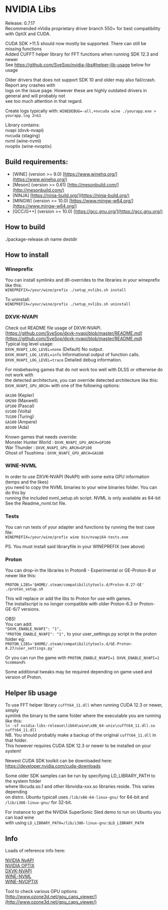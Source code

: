 # NVIDIA Libs

Release: 0.7.17  
Recommended nVidia proprietary driver branch 550+ for best compatibility with OptiX and CUDA.  

CUDA SDK >11.5 should now mostly be supported. There can still be missing functions  
Added CUFFT helper library for FFT functions when running SDK 12.3 and newer  
See https://github.com/SveSop/nvidia-libs#helper-lib-usage below for usage  

Older drivers that does not support SDK 10 and older may also fail/crash. Report any crashes with  
logs on the issue page. However these are highly outdated drivers in general and will probably not  
see too much attention in that regard.  

Create logs typically with: `WINEDEBUG=-all,+nvcuda wine ./yourapp.exe > yourapp.log 2>&1`  

Library contains:  
nvapi (dxvk-nvapi)  
nvcuda (staging)  
nvml (wine-nvml)  
nvoptix (wine-nvoptix)  

## Build requirements:  
- [WINE] (version >= 9.0) [https://www.winehq.org/](https://www.winehq.org/)  
- [Meson] (version >= 0.61) [http://mesonbuild.com/](http://mesonbuild.com/)  
- [NINJA] [https://ninja-build.org/](https://ninja-build.org/)  
- [MINGW] (version >= 10.0) [https://www.mingw-w64.org/](https://www.mingw-w64.org/)  
- [GCC/G++] (version >= 10.0) [https://gcc.gnu.org/](https://gcc.gnu.org/)  

## How to build  

./package-release.sh name destdir  

## How to install  

### Wineprefix  
You can install symlinks and dll-overrides to the libraries in your wineprefix like this:  
`WINEPREFIX=/your/wine/prefix ./setup_nvlibs.sh install`  

To uninstall:  
`WINEPREFIX=/your/wine/prefix ./setup_nvlibs.sh uninstall`  

### DXVK-NVAPI
Check out README file usage of DXVK-NVAPI.  
[https://github.com/SveSop/dxvk-nvapi/blob/master/README.md](https://github.com/SveSop/dxvk-nvapi/blob/master/README.md)  
Typical log level usage:  
`DXVK_NVAPI_LOG_LEVEL=none` (Default) No output.  
`DXVK_NVAPI_LOG_LEVEL=info` Informational output of function calls.  
`DXVK_NVAPI_LOG_LEVEL=trace` Detailed debug information.  

For misbehaving games that do not work too well with DLSS or otherwise do not work with  
the detected architecture, you can override detected architecture like this:  
`DXVK_NVAPI_GPU_ARCH=` with one of the following options:  

`GK100` (Kepler)  
`GM200` (Maxwell)  
`GP100` (Pascal)  
`GV100` (Volta)  
`TU100` (Turing)  
`GA100` (Ampere)  
`AD100` (Ada)  

Known games that needs override:  
Monster Hunter World : `DXVK_NVAPI_GPU_ARCH=GP100`  
War Thunder : `DXVK_NVAPI_GPU_ARCH=GP100`  
Ghost of Tsushima : `DXVK_NVAPI_GPU_ARCH=GA100`  

### WINE-NVML  
In order to use DXVK-NVAPI (NvAPI) with some extra GPU information (temps and the likes)  
you need to copy the NVML binaries to your wine binaries folder. You can do this by  
running the included nvml_setup.sh script. NVML is only available as 64-bit  
See the Readme_nvml.txt file.  

### Tests  
You can run tests of your adapter and functions by running the test case file:  
`WINEPREFIX=/your/wine/prefix wine bin/nvapi64-tests.exe`  

PS. You must install said libraryfile in your WINEPREFIX (see above)  

### Proton  
You can drop-in the libraries in Proton8 - Experimental or GE-Proton-8 or newer like this:
  
`PROTON_LIBS='$HOME/.steam/compatibilitytools.d/Proton-8.27-GE' ./proton_setup.sh`  

This will replace or add the libs to Proton for use with games.  
The installscript is no longer compatible with older Proton-6.3 or Proton-GE-6/7 versions.  

OBS!  
You can add:  
   `"DXVK_ENABLE_NVAPI": "1",`  
   `"PROTON_ENABLE_NVAPI": "1",`
to your user_settings.py script in the proton folder eg:  
`PROTON_LIBS='$HOME/.steam/compatibilitytools.d/GE-Proton-8.27/user_settings.py'`  

Or you can run the game with `PROTON_ENABLE_NVAPI=1 DXVK_ENABLE_NVAPI=1 %command%`  

Some additional tweaks may be required depending on game used and version of Proton.  

## Helper lib usage
To use FFT helper library `cufft64_11.dll` when running CUDA 12.3 or newer, simply  
symlink the binary to the same folder where the executable you are running like this:  
`ln -sf nvidia-libs-release\lib64\wine\x86_64-unix\cufft64_11.dll.so cufft64_11.dll`  
NB. You should probably make a backup of the original `cufft64_11.dll` in that folder.  
This however requires CUDA SDK 12.3 or newer to be installed on your system!  

Newest CUDA SDK toolkit can be downloaded here:  
https://developer.nvidia.com/cuda-downloads  

Some older SDK samples can be run by specifying LD_LIBRARY_PATH to the system folder  
where libcuda.so.1 and other libnvidia-xxx.so libraries reside. This varies depending  
on distro. Ubuntu typicall uses `/lib/x86-64-linux-gnu/` for 64-bit and  
`/lib/i386-linux-gnu/` for 32-bit.  

For instance to get the NVIDIA SuperSonic Sled demo to run on Ubuntu you can load wine  
with using `LD_LIBRARY_PATH=/lib/i386-linux-gnu:$LD_LIBRARY_PATH`  

## Info  

Loads of reference info here:  

[NVIDIA NvAPI](https://docs.nvidia.com/gameworks/content/gameworkslibrary/coresdk/nvapi/annotated.html)  
[NVIDIA OPTIX](https://developer.nvidia.com/optix)  
[DXVK-NVAPI](https://github.com/jp7677/dxvk-nvapi)  
[WINE-NVML](https://github.com/Saancreed/wine-nvml)  
[WINE-NVOPTIX](https://github.com/SveSop/wine-nvoptix)  

Tool to check various GPU options:  
[http://www.ozone3d.net/gpu_caps_viewer/](http://www.ozone3d.net/gpu_caps_viewer/)  
